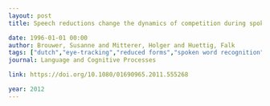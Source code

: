 ```yaml
---
layout: post
title: Speech reductions change the dynamics of competition during spoken word recognition

date: 1996-01-01 00:00
author: Brouwer, Susanne and Mitterer, Holger and Huettig, Falk
tags: ["dutch","eye-tracking","reduced forms","spoken word recognition"]
journal: Language and Cognitive Processes

link: https://doi.org/10.1080/01690965.2011.555268

year: 2012
---
```



